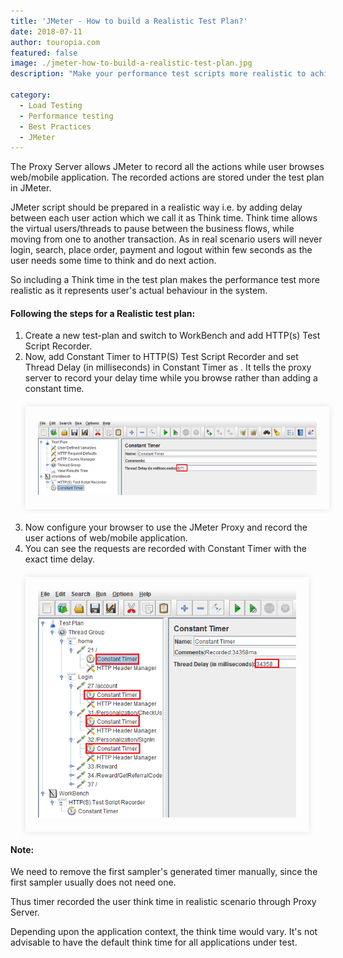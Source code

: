 ```yaml
---
title: 'JMeter - How to build a Realistic Test Plan?'
date: 2018-07-11
author: touropia.com
featured: false
image: ./jmeter-how-to-build-a-realistic-test-plan.jpg
description: "Make your performance test scripts more realistic to achieve your performance goals. "

category:
  - Load Testing
  - Performance testing
  - Best Practices
  - JMeter
---
```




<div class="entry-content">
<p class="blog-content">
The Proxy Server allows JMeter to record all the actions while user browses web/mobile application.
The recorded actions are stored under the test plan in JMeter.
</p>
<p class="blog-content">
JMeter script should be prepared in a realistic way i.e. by adding delay between each user action which we call it as Think time. Think time allows the virtual users/threads to pause between the business flows, while moving from one to another transaction.
As in real scenario users will never login, search, place order, payment and logout within few seconds as the user needs some time to think and do next action.
</p>
<p class="blog-content">
So including a Think time in the test plan makes the performance test more realistic as it represents user's actual behaviour in the system.
</p>
<h4 class="blog-subtitle">Following the steps for a Realistic test plan:</h4>
<ol class="blog-content">
<li>Create a new test-plan and switch to WorkBench and add HTTP(s) Test Script Recorder.</li>
<li> Now, add Constant Timer to HTTP(S) Test Script Recorder and set Thread Delay (in milliseconds) in Constant Timer as . It tells the proxy server to record your delay time while you browse rather than adding a constant time.
<div style="width:93%; margin-top:20px; margin-bottom:20px;padding:20px; box-shadow:0 0 10px rgba(0,0,0,0.1)">
<img class="main-img img-responsive" src="./constant-timer-jmeter.png" alt="FrugalTesting constant timer jmeter">
</div>
</li>
<li>Now configure your browser to use the JMeter Proxy and record the user actions of web/mobile application.</li>
<li>You can see the requests are recorded with Constant Timer with the exact time delay.
<div style="width:86%; margin-top:20px; margin-bottom:20px;padding:20px; box-shadow:0 0 10px rgba(0,0,0,0.1);">
<img class="main-img img-responsive" src="./constant-timer-with-exact-time-jmeter.png" alt="FrugalTesting constant timer with exact time jmeter">
</div>
</li>
</ol>
<h4 class="blog-subtitle">Note:</h4>
<p class="blog-content">We need to remove the first sampler's generated timer manually, since the first sampler usually does not need one.</p>
<p class="blog-content">Thus timer recorded the user think time in realistic scenario through Proxy Server.</p>
<p class="blog-content">Depending upon the application context, the think time would vary. It's not advisable to have the default think time for all applications under test.</p>
</div>
